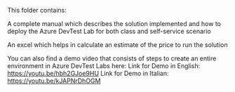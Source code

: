 This folder contains: 

A complete manual which describes the solution implemented and how to deploy the Azure DevTest Lab for both class and self-service scenario

An excel which helps in calculate an estimate of the price to run the solution

You can also find a demo video that consists of steps to create an entire environment in Azure DevTest Labs here:
Link for Demo in English: https://youtu.be/hbh2GJoe9HU
Link for Demo in Italian: https://youtu.be/kJAPNrDhOGM
